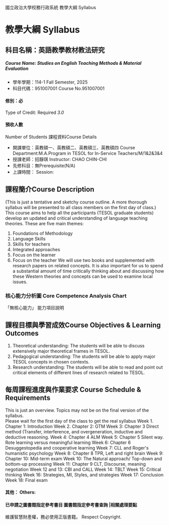 國立政治大學校務行政系統 教學大綱 Syllabus
# 教學大綱 Syllabus
##  科目名稱：英語教學教材教法研究 
#####  Course Name: Studies on English Teaching Methods & Material Evaluation
  * 學年學期：114-1 Fall Semester, 2025 
  * 科目代碼：951007001 Course No.951007001
#### 修別：必
Type of Credit: Required 
_3.0_
#### 預收人數
Number of Students
課程資料Course Details
  * 開課單位：英教碩一、英教碩二、英教碩三、英教碩四 Course Department:M.A.Program in TESOL for In-Service Teachers/M/1&2&3&4 
  * 授課老師：招靜琪 Instructor: CHAO CHIN-CHI 
  * 先修科目：無Prerequisite(N/A)
  * 上課時間： Session: 
##  課程簡介Course Description
(This is just a tentative and sketchy course outline. A more thorough syllabus will be presented to all class members on the first day of class.)
This course aims to help all the participants (TESOL graduate students) develop an updated and critical understanding of language teaching theories. These are five main themes:
1. Foundations of Methodology
2. Language Skills
3. Skills for teachers
4. Integrated approaches
5. Focus on the learner
6. Focus on the teacher
We will use two books and supplemented with research papers on related concepts. It is also important for us to spend a substantial amount of time critically thinking about and discussing how these Western theories and concepts can be used to examine local issues. 
###  核心能力分析圖 Core Competence Analysis Chart
「無核心能力」 
能力項目說明
##  課程目標與學習成效Course Objectives & Learning Outcomes 
1. Theoretical understanding: The students will be able to discuss extensively major theoretical frames in TESOL.
2. Pedagogical understanding: The students will be able to apply major TESOL concepts in chosen contexts. 
3. Research understanding: The students will be able to read and point out critical elements of different lines of research related to TESOL. 
##  每周課程進度與作業要求 Course Schedule & Requirements
This is just an overview. Topics may not be on the final version of the syllabus.   
Please wait for the first day of the class to get the real syllabus
Week 1. Chapter 1: Introduction 
Week 2. Chapter 2: GTM
Week 3: Chapter 3 Direct method (Transfer, interference, and overgeneration, inductive and deductive reasoning.
Week 4: Chapter 4 ALM 
Week 5: Chapter 5 Silent way. Rote learning versus meaningful learning 
Week 6: Chapter 6 Desuggestopedia and cooperative learning
Week 7: CLL and Roger's humanistic psychology
Week 8: Chapter 8 TPR, Left and right brain
Week 9: Chapter 10: Mid-term exam
Week 10: The Natural approach/ Top-down and bottom-up processing
Week 11: Chapter 9 CLT, Discourse, meaning negotiation
Week 12 and 13: CBI and CALL
Week 14: TBLT
Week 15: Critical thinking
Week 16: Strategies, MI, Styles, and strategies
Week 17: Conclusion
Week 18: Final exam
####  其他： Others:
####  已申請之圖書館指定參考書目  圖書館指定參考書查詢 |相關處理要點
維護智慧財產權，務必使用正版書籍。 Respect Copyright.